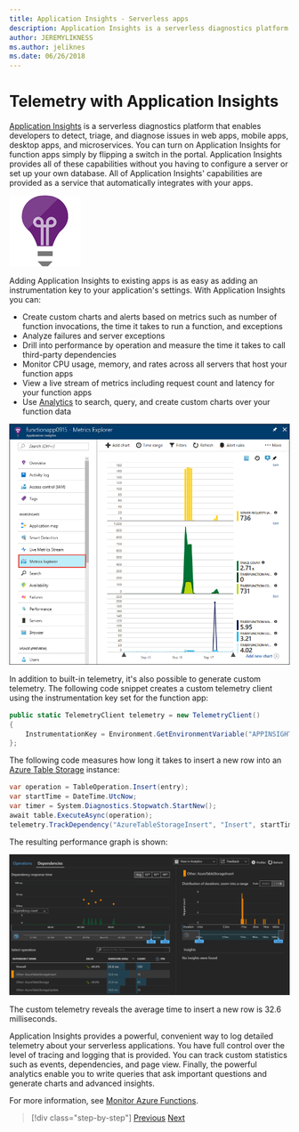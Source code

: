 ```yaml
---
title: Application Insights - Serverless apps
description: Application Insights is a serverless diagnostics platform that enables developers to detect, triage, and diagnose issues in web apps, mobile apps, desktop apps and microservices.
author: JEREMYLIKNESS
ms.author: jeliknes
ms.date: 06/26/2018
---
```

# Telemetry with Application Insights

[Application Insights](https://docs.microsoft.com/azure/application-insights) is a serverless diagnostics platform that enables developers to detect, triage, and diagnose issues in web apps, mobile apps, desktop apps, and microservices. You can turn on Application Insights for function apps simply by flipping a switch in the portal. Application Insights provides all of these capabilities without you having to configure a server or set up your own database. All of Application Insights' capabilities are provided as a service that automatically integrates with your apps.

![Application Insights logo](./media/application-insights-logo.png)

Adding Application Insights to existing apps is as easy as adding an instrumentation key to your application's settings. With Application Insights you can:

* Create custom charts and alerts based on metrics such as number of function invocations, the time it takes to run a function, and exceptions
* Analyze failures and server exceptions
* Drill into performance by operation and measure the time it takes to call third-party dependencies
* Monitor CPU usage, memory, and rates across all servers that host your function apps
* View a live stream of metrics including request count and latency for your function apps
* Use [Analytics](https://docs.microsoft.com/azure/application-insights/app-insights-analytics) to search, query, and create custom charts over your function data

![Metrics explorer](./media/metrics-explorer.png)

In addition to built-in telemetry, it's also possible to generate custom telemetry. The following code snippet creates a custom telemetry client using the instrumentation key set for the function app:

```csharp
public static TelemetryClient telemetry = new TelemetryClient()
{
    InstrumentationKey = Environment.GetEnvironmentVariable("APPINSIGHTS_INSTRUMENTATIONKEY")
};
```

The following code measures how long it takes to insert a new row into an [Azure Table Storage](https://docs.microsoft.com/azure/cosmos-db/table-storage-overview) instance:

```csharp
var operation = TableOperation.Insert(entry);
var startTime = DateTime.UtcNow;
var timer = System.Diagnostics.Stopwatch.StartNew();
await table.ExecuteAsync(operation);
telemetry.TrackDependency("AzureTableStorageInsert", "Insert", startTime, timer.Elapsed, true);
```

The resulting performance graph is shown:

![Custom telemetry](./media/custom-telemetry.png)

The custom telemetry reveals the average time to insert a new row is 32.6 milliseconds.

Application Insights provides a powerful, convenient way to log detailed telemetry about your serverless applications. You have full control over the level of tracing and logging that is provided. You can track custom statistics such as events, dependencies, and page view. Finally, the powerful analytics enable you to write queries that ask important questions and generate charts and advanced insights.

For more information, see [Monitor Azure Functions](https://docs.microsoft.com/azure/azure-functions/functions-monitoring).

>[!div class="step-by-step"]
[Previous](azure-functions.md)
[Next](logic-apps.md)